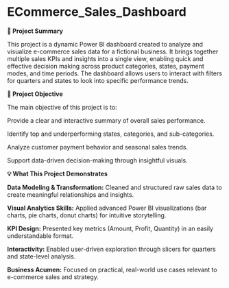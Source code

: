 # ECommerce_Sales_Dashboard

**📌 Project Summary**

This project is a dynamic Power BI dashboard created to analyze and visualize e-commerce sales data for a fictional business. It brings together multiple sales KPIs and insights into a single view, enabling quick and effective decision making across product categories, states, payment modes, and time periods. The dashboard allows users to interact with filters for quarters and states to look into specific performance trends.

**🎯 Project Objective**

The main objective of this project is to:

Provide a clear and interactive summary of overall sales performance.

Identify top and underperforming states, categories, and sub-categories.

Analyze customer payment behavior and seasonal sales trends.

Support data-driven decision-making through insightful visuals.

**💡 What This Project Demonstrates**

**Data Modeling & Transformation:** Cleaned and structured raw sales data to create meaningful relationships and insights.

**Visual Analytics Skills:** Applied advanced Power BI visualizations (bar charts, pie charts, donut charts) for intuitive storytelling.

**KPI Design:** Presented key metrics (Amount, Profit, Quantity) in an easily understandable format.

**Interactivity:** Enabled user-driven exploration through slicers for quarters and state-level analysis.

**Business Acumen:** Focused on practical, real-world use cases relevant to e-commerce sales and strategy.

